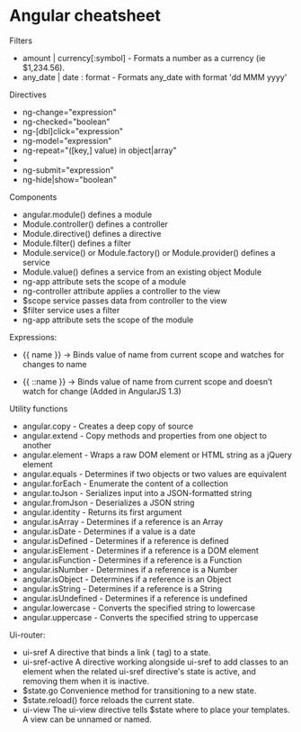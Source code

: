 # Angular cheatsheet

Filters
- amount | currency[:symbol] - Formats a number as a currency (ie $1,234.56).
- any_date | date : format - Formats any_date with format  'dd MMM yyyy'

Directives
- ng-change="expression"
- ng-checked="boolean"
- ng-[dbl]click="expression"
- ng-model="expression"
- ng-repeat="([key,] value) in object|array"
-  <option ng-selected="boolean">
- ng-submit="expression"
- ng-hide|show="boolean"

Components
- angular.module() defines a module
- Module.controller() defines a controller
- Module.directive() defines a directive
- Module.filter() defines a filter
- Module.service() or Module.factory() or Module.provider() defines a service
- Module.value() defines a service from an existing object Module
- ng-app attribute sets the scope of a module
- ng-controller attribute applies a controller to the view
- $scope service passes data from controller to the view
- $filter service uses a filter
- ng-app attribute sets the scope of the module

Expressions:

- {{ name }} -> Binds value of name from current scope and watches for changes to name

- {{ ::name }} -> Binds value of name from current scope and doesn’t watch for change (Added in AngularJS 1.3)

Utility functions

- angular.copy - Creates a deep copy of source
- angular.extend - Copy methods and properties from one object to another
- angular.element - Wraps a raw DOM element or HTML string as a jQuery element
- angular.equals - Determines if two objects or two values are equivalent
- angular.forEach - Enumerate the content of a collection
- angular.toJson - Serializes input into a JSON-formatted string
- angular.fromJson - Deserializes a JSON string
- angular.identity - Returns its first argument
- angular.isArray - Determines if a reference is an Array
- angular.isDate - Determines if a value is a date
- angular.isDefined - Determines if a reference is defined
- angular.isElement - Determines if a reference is a DOM element
- angular.isFunction - Determines if a reference is a Function
- angular.isNumber - Determines if a reference is a Number
- angular.isObject - Determines if a reference is an Object
- angular.isString - Determines if a reference is a String
- angular.isUndefined - Determines if a reference is undefined
- angular.lowercase - Converts the specified string to lowercase
- angular.uppercase - Converts the specified string to uppercase

Ui-router:
- ui-sref A directive that binds a link (<a> tag) to a state.
- ui-sref-active A directive working alongside ui-sref to add classes to an element when the related ui-sref directive's state is active, and removing them when it is inactive.
- $state.go Convenience method for transitioning to a new state.
- $state.reload()  force reloads the current state.
- ui-view The ui-view directive tells $state where to place your templates. A view can be unnamed or named.
